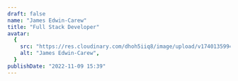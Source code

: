 ```yaml
---
draft: false
name: "James Edwin-Carew"
title: "Full Stack Developer"
avatar:
  {
    src: "https://res.cloudinary.com/dhoh5iiq8/image/upload/v1740135994/RJB%20Xclusive%20team/James_Edwin-Carew_koy6w9.jpg",
    alt: "James Edwin-Carew",
  }
publishDate: "2022-11-09 15:39"
---
```

